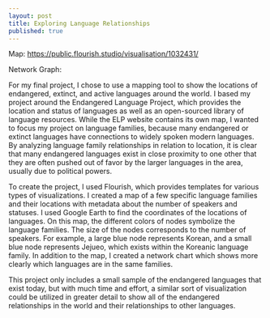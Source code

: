```yaml
---
layout: post
title: Exploring Language Relationships
published: true
---
```

Map: <https://public.flourish.studio/visualisation/1032431/>
<p>Network Graph: <https://public.flourish.studio/visualisation/1032788/></p>

For my final project, I chose to use a mapping tool to show the locations of endangered, extinct, and active languages around the world. I based my project around the Endangered Language Project, which provides the location and status of languages as well as an open-sourced library of language resources. While the ELP website contains its own map, I wanted to focus my project on language families, because many endangered or extinct languages have connections to widely spoken modern languages. By analyzing language family relationships in relation to location, it is clear that many endangered languages exist in close proximity to one other that they are often pushed out of favor by the larger languages in the area, usually due to political powers. 

To create the project, I used Flourish, which provides templates for various types of visualizations. I created a map of a few specific language families and their locations with metadata about the number of speakers and statuses. I used Google Earth to find the coordinates of the locations of languages. On this map, the different colors of nodes symbolize the language families. The size of the nodes corresponds to the number of speakers. For example, a large blue node represents Korean, and a small blue node represents Jejueo, which exists within the Koreanic language family. In addition to the map, I created a network chart which shows more clearly which languages are in the same families.

This project only includes a small sample of the endangered languages that exist today, but with much time and effort, a similar sort of visualization could be utilized in greater detail to show all of the endangered relationships in the world and their relationships to other languages. 

